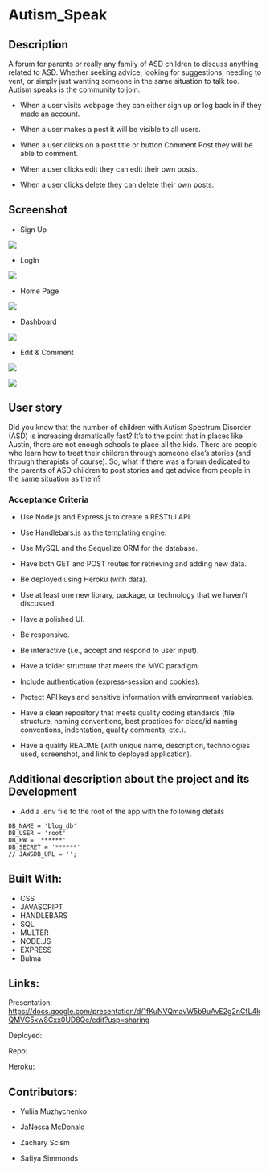 # Autism_Speak

## Description
A forum for parents or really any family of ASD children to discuss anything related to ASD. Whether seeking advice, looking for suggestions, needing to vent, or simply just wanting someone in the same situation to talk too. Autism speaks is the community to join.

- When a user visits webpage they can either sign up or log back in if they made an account.

- When a user makes a post it will be visible to all users.

- When a user clicks on a post title or button Comment Post they will be able to comment.

- When a user clicks edit they can edit their own posts.

- When a user clicks delete they can delete their own posts.

## Screenshot

- Sign Up


![](./public/image/sign_up.png)


- LogIn


![](./public/image/login.png)



- Home Page



![](./public/image/home_page.png)


- Dashboard


![](./public/image/myDashboard.png)

- Edit & Comment

![](./public/image/Edit.png)

![](./public/image/comment.png)

## User story
Did you know that the number of children with Autism Spectrum Disorder (ASD) is increasing dramatically fast? It’s to the point that in places like Austin, there are not enough schools to place all the kids. There are people who learn how to treat their children through someone else’s stories (and through therapists of course). So, what if there was a forum dedicated to the parents of ASD children to post stories and get advice from people in the same situation as them?

### Acceptance Criteria
* Use Node.js and Express.js to create a RESTful API.

* Use Handlebars.js as the templating engine.

* Use MySQL and the Sequelize ORM for the database.

* Have both GET and POST routes for retrieving and adding new data.

* Be deployed using Heroku (with data).

* Use at least one new library, package, or technology that we haven’t discussed.

* Have a polished UI.

* Be responsive.

* Be interactive (i.e., accept and respond to user input).

* Have a folder structure that meets the MVC paradigm.

* Include authentication (express-session and cookies).

* Protect API keys and sensitive information with environment variables.

* Have a clean repository that meets quality coding standards (file structure, naming conventions, best practices for class/id naming conventions, indentation, quality comments, etc.).

* Have a quality README (with unique name, description, technologies used, screenshot, and link to deployed application).

## Additional description about the project and its Development

- Add a .env file to the root of the app with the following details

```text
DB_NAME = 'blog_db'
DB_USER = 'root'
DB_PW = '******'
DB_SECRET = '******'
// JAWSDB_URL = '';

```

## Built With:
- CSS
- JAVASCRIPT
- HANDLEBARS
- SQL
- MULTER
- NODE.JS
- EXPRESS
- Bulma

## Links:
Presentation:
https://docs.google.com/presentation/d/1fKuNVQmavW5b9uAvE2g2nCfL4kQMVG5xw8Cxx0UD8Qc/edit?usp=sharing

Deployed:

Repo:

Heroku:


## Contributors:
* Yuliia Muzhychenko

* JaNessa McDonald

* Zachary Scism

* Safiya Simmonds